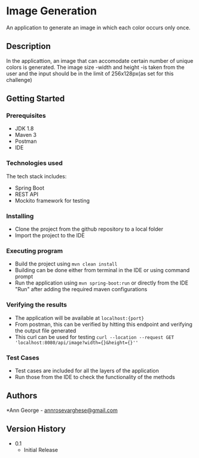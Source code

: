 # Image Generation

An application to generate an image in which each color occurs only once.

## Description

In the applicattion, an image that can accomodate certain number of unique colors is generated. The image size -width and height -is taken from the user and the input
should be in the limit of 256x128px(as set for this challenge)

## Getting Started

### Prerequisites

* JDK 1.8
* Maven 3
* Postman
* IDE

### Technologies used
The tech stack includes:
* Spring Boot
* REST API
* Mockito framework for testing


### Installing

* Clone the project from the github repository to a local folder 
* Import the project to the IDE

### Executing program

* Build the project using ```mvn clean install ```
* Building can be done either from terminal in the IDE or using command prompt
* Run the application using ```mvn spring-boot:run``` or directly from the IDE "Run" after adding the required maven configurations

### Verifying the results

* The application will be available at ```localhost:{port}```
* From postman, this can be verified by hitting this endpoint and verifying the output file generated
* This curl can be used for testing 
```curl --location --request GET 'localhost:8080/api/image?width={}&height={}''```

### Test Cases

* Test cases are included for all the layers of the application
* Run those from the IDE to check the functionality of the methods

## Authors

*Ann George - annrosevarghese@gmail.com

## Version History

* 0.1
    * Initial Release
